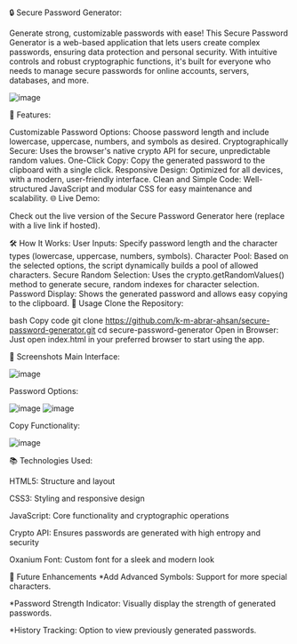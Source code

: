 🔒 Secure Password Generator:

Generate strong, customizable passwords with ease! This Secure Password Generator is a web-based application that lets users create complex passwords, ensuring data protection and personal security. With intuitive controls and robust cryptographic functions, it's built for everyone who needs to manage secure passwords for online accounts, servers, databases, and more.

![image](https://github.com/user-attachments/assets/4c74e04c-0aa6-412e-a404-5c304dd4116e)

🚀 Features:

Customizable Password Options: Choose password length and include lowercase, uppercase, numbers, and symbols as desired.
Cryptographically Secure: Uses the browser's native crypto API for secure, unpredictable random values.
One-Click Copy: Copy the generated password to the clipboard with a single click.
Responsive Design: Optimized for all devices, with a modern, user-friendly interface.
Clean and Simple Code: Well-structured JavaScript and modular CSS for easy maintenance and scalability.
🌐 Live Demo:

Check out the live version of the Secure Password Generator here (replace with a live link if hosted).


    
🛠️ How It Works:
User Inputs: Specify password length and the character types (lowercase, uppercase, numbers, symbols).
Character Pool: Based on the selected options, the script dynamically builds a pool of allowed characters.
Secure Random Selection: Uses the crypto.getRandomValues() method to generate secure, random indexes for character selection.
Password Display: Shows the generated password and allows easy copying to the clipboard.
📜 Usage
Clone the Repository:

bash
Copy code
git clone https://github.com/k-m-abrar-ahsan/secure-password-generator.git
cd secure-password-generator
Open in Browser: Just open index.html in your preferred browser to start using the app.

📸 Screenshots
Main Interface:

![image](https://github.com/user-attachments/assets/909a3866-e586-4b2b-8c3a-e90389411554)


Password Options:

![image](https://github.com/user-attachments/assets/59898082-ead5-470c-bf82-b5e6ad56b012)
![image](https://github.com/user-attachments/assets/ccd9ecc3-e6ba-4486-80db-c4a0ec447be4)


Copy Functionality:

![image](https://github.com/user-attachments/assets/84597fa4-4210-458e-86c4-3619aa683255)


📚 Technologies Used:

HTML5: Structure and layout

CSS3: Styling and responsive design

JavaScript: Core functionality and cryptographic operations

Crypto API: Ensures passwords are generated with high entropy and security

Oxanium Font: Custom font for a sleek and modern look

📝 Future Enhancements
*Add Advanced Symbols: Support for more special characters.

*Password Strength Indicator: Visually display the strength of generated passwords.

*History Tracking: Option to view previously generated passwords.
